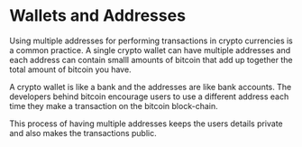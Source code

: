 # Wallets and Addresses

Using multiple addresses for performing transactions in crypto currencies is a common practice. A single crypto wallet can have multiple addresses and each address can contain smalll amounts of bitcoin that add up together the total amount of bitcoin you have.

A crypto wallet is like a bank and the addresses are like bank accounts. The developers behind bitcoin encourage users to use a different address each time they make a transaction on the bitcoin block-chain.

This process of having multiple addresses keeps the users details private and also makes the transactions public.


